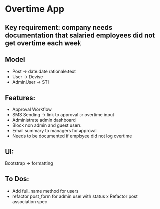 # Overtime App

## Key requirement: company needs documentation that salaried employees did not get overtime each week

## Model
- Post -> date:date rationale:text
- User -> Devise
- AdminUser -> STI

## Features:
- Approval Workflow
- SMS Sending -> link to approval or overtime input
- Administrate admin dashboard
- Block non admin and guest users
- Email summary to managers for approval
- Needs to be documented if employee did not log overtime

## UI:
Bootstrap -> formatting

## To Dos:
- Add full_name method for users
- refactor post_form for admin user with status
x Refactor post association spec



